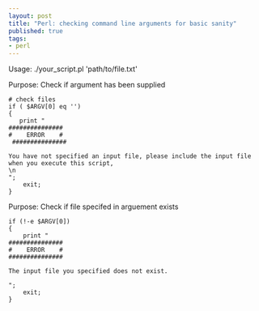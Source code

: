 ```yaml
--- 
layout: post
title: "Perl: checking command line arguments for basic sanity"
published: true
tags: 
- perl
---
```

Usage: ./your_script.pl 'path/to/file.txt'

Purpose: Check if argument has been supplied

```
# check files
if ( $ARGV[0] eq '')
{
   print "
###############
#    ERROR    #
 ###############
   
You have not specified an input file, please include the input file when you execute this script,
\n  
";
    exit;
}
```

Purpose: Check if file specifed in arguement exists

```
if (!-e $ARGV[0])
{   
    print " 
###############
#    ERROR    #
###############
 
The input file you specified does not exist.

";  
    exit;
}    
```
